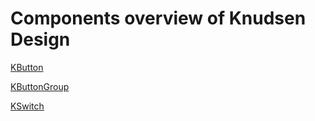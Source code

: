 # Components overview of Knudsen Design
[KButton](/components/KButton)

[KButtonGroup](/components/KButtonGroup)

[KSwitch](/components/KSwitch)